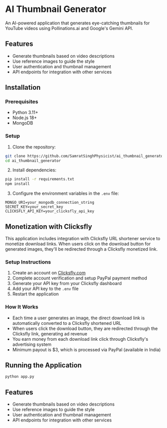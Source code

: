 # AI Thumbnail Generator

An AI-powered application that generates eye-catching thumbnails for YouTube videos using Pollinations.ai and Google's Gemini API.

## Features

- Generate thumbnails based on video descriptions
- Use reference images to guide the style
- User authentication and thumbnail management
- API endpoints for integration with other services

## Installation

### Prerequisites

- Python 3.11+
- Node.js 18+
- MongoDB

### Setup

1. Clone the repository:
```bash
git clone https://github.com/SamratSinghPhysicist/ai_thumbnail_generator.git
cd ai_thumbnail_generator
```

2. Install dependencies:
```bash
pip install -r requirements.txt
npm install
```

3. Configure the environment variables in the `.env` file:
```
MONGO_URI=your_mongodb_connection_string
SECRET_KEY=your_secret_key
CLICKSFLY_API_KEY=your_clicksfly_api_key
```

## Monetization with Clicksfly

This application includes integration with Clicksfly URL shortener service to monetize download links. When users click on the download button for generated images, they'll be redirected through a Clicksfly monetized link.

### Setup Instructions

1. Create an account on [Clicksfly.com](https://clicksfly.com/)
2. Complete account verification and setup PayPal payment method
3. Generate your API key from your Clicksfly dashboard
4. Add your API key to the `.env` file
5. Restart the application

### How It Works

- Each time a user generates an image, the direct download link is automatically converted to a Clicksfly shortened URL
- When users click the download button, they are redirected through the Clicksfly link, generating ad revenue
- You earn money from each download link click through Clicksfly's advertising system
- Minimum payout is $3, which is processed via PayPal (available in India)

## Running the Application

```bash
python app.py
```

## Features

- Generate thumbnails based on video descriptions
- Use reference images to guide the style
- User authentication and thumbnail management
- API endpoints for integration with other services
